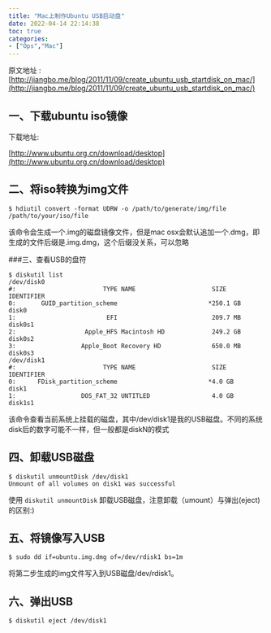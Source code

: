 ```yaml
---
title: "Mac上制作Ubuntu USB启动盘"
date: 2022-04-14 22:14:38
toc: true
categories:
- ["Ops","Mac"]
---
```


原文地址 : [http://jiangbo.me/blog/2011/11/09/create_ubuntu_usb_startdisk_on_mac/](http://jiangbo.me/blog/2011/11/09/create_ubuntu_usb_startdisk_on_mac/)




## 一、下载ubuntu iso镜像
下载地址:

[http://www.ubuntu.org.cn/download/desktop](http://www.ubuntu.org.cn/download/desktop)

## 二、将iso转换为img文件
```
$ hdiutil convert -format UDRW -o /path/to/generate/img/file /path/to/your/iso/file
```
该命令会生成一个.img的磁盘镜像文件，但是mac osx会默认追加一个.dmg，即生成的文件后缀是.img.dmg，这个后缀没关系，可以忽略

###三、查看USB的盘符
```
$ diskutil list
/dev/disk0
#:                        TYPE NAME                     SIZE        IDENTIFIER
0:       GUID_partition_scheme                         *250.1 GB    disk0
1:                         EFI                          209.7 MB    disk0s1
2:                   Apple_HFS Macintosh HD             249.2 GB    disk0s2
3:                  Apple_Boot Recovery HD              650.0 MB    disk0s3
/dev/disk1
#:                        TYPE NAME                     SIZE        IDENTIFIER
0:      FDisk_partition_scheme                         *4.0 GB      disk1
1:                  DOS_FAT_32 UNTITLED                 4.0 GB      disk1s1
```
该命令查看当前系统上挂载的磁盘，其中/dev/disk1是我的USB磁盘。不同的系统disk后的数字可能不一样，但一般都是diskN的模式

## 四、卸载USB磁盘
```
$ diskutil unmountDisk /dev/disk1
Unmount of all volumes on disk1 was successful
```
使用 `diskutil unmountDisk` 卸载USB磁盘，注意卸载（umount）与弹出(eject)的区别:)

## 五、将镜像写入USB
```
$ sudo dd if=ubuntu.img.dmg of=/dev/rdisk1 bs=1m
```
将第二步生成的img文件写入到USB磁盘/dev/rdisk1。

## 六、弹出USB
```
$ diskutil eject /dev/disk1
```

